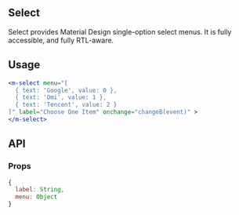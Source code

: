 ## Select

Select provides Material Design single-option select menus. It is fully accessible, and fully RTL-aware.

## Usage

```jsx
<m-select menu="[
  { text: 'Google', value: 0 },
  { text: 'Omi', value: 1 },
  { text: 'Tencent', value: 2 }
]" label="Choose One Item" onchange="changeB(event)" >
</m-select>
```

## API

### Props

```jsx
{
  label: String,
  menu: Object
}
```